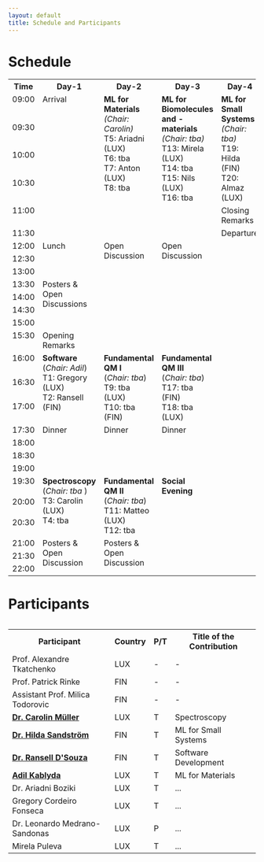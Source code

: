 ```yaml
---
layout: default
title: Schedule and Participants
---
```


# Schedule

<table>
<tr VALIGN=TOP>
  <th> Time </th>
  <th> Day-1 </th>
  <th> Day-2 </th>
  <th> Day-3 </th>
  <th> Day-4 </th>
</tr>
<tr VALIGN=TOP >
  <td width=100> 09:00 </td>
  <td rowspan="6" width=300> Arrival </td>
  <td rowspan="6" width=300 class="colored-cell"> <b>ML for Materials</b> <br> <i>(Chair: Carolin)</i> <br> T5: Ariadni (LUX) <br> T6: tba <br> T7: Anton (LUX) <br> T8: tba </td>
  <td rowspan="6" width=300> <b>ML for Biomolecules and -materials</b> <br> <i>(Chair: tba)</i> <br> T13: Mirela (LUX) <br> T14: tba <br> T15: Nils (LUX) <br> T16: tba </td>
  <td rowspan="4" width=300> <b>ML for Small Systems</b> <br> <i>(Chair: tba)</i> <br> T19: Hilda (FIN) <br> T20: Almaz (LUX) </td>
</tr>
<tr VALIGN=TOP>
  <td> 09:30 </td>
</tr>
<tr VALIGN=TOP>
  <td> 10:00 </td>
</tr>
  
<tr VALIGN=TOP>
  <td> 10:30 </td>
</tr>
  
<tr VALIGN=TOP>
  <td> 11:00 </td>
  <td rowspan="1"> Closing Remarks </td>
</tr>
<tr VALIGN=TOP>
  <td> 11:30 </td>
  <td rowspan="3"> Departure </td>
</tr>
<tr VALIGN=TOP>
  <td> 12:00 </td>
  <td rowspan="3"> Lunch </td>
  <td rowspan="8"> Open Discussion </td>
  <td rowspan="8"> Open Discussion </td>
</tr>
  
<tr VALIGN=TOP>
  <td> 12:30 </td>
</tr>
  
<tr VALIGN=TOP>
  <td> 13:00 </td>
</tr>
  
<tr VALIGN=TOP>
  <td> 13:30 </td>
  <td rowspan="4"> Posters & Open Discussions </td>
</tr>
  
<tr VALIGN=TOP>
  <td> 14:00 </td>
</tr>
  
<tr VALIGN=TOP>
  <td> 14:30 </td>
</tr>
  
<tr VALIGN=TOP>
  <td> 15:00 </td>
</tr>
  
<tr VALIGN=TOP>
  <td> 15:30 </td>
  <td rowspan="1"> Opening Remarks </td>
</tr>
  
<tr VALIGN=TOP>
  <td> 16:00 </td>
  <td rowspan="3"> <b> Software </b> <br> (<i>Chair: Adil</i>) <br> T1: Gregory (LUX) <br> T2: Ransell (FIN) </td>
  <td rowspan="3"> <b> Fundamental QM I </b> <br> (<i>Chair: tba</i>) <br> T9: tba (LUX) <br> T10: tba (FIN) </td>
  <td rowspan="3"> <b> Fundamental QM III </b> <br> (<i>Chair: tba</i>) <br> T17: tba (FIN) <br> T18: tba (LUX) </td>
</tr>
  
<tr VALIGN=TOP>
  <td> 16:30 </td>
</tr>
  
<tr VALIGN=TOP>
  <td> 17:00 </td>
</tr>
  
<tr VALIGN=TOP>
  <td> 17:30 </td>
  <td rowspan="4"> Dinner </td>
  <td rowspan="4"> Dinner </td>
  <td rowspan="4"> Dinner </td>
</tr>
  
<tr VALIGN=TOP>
  <td> 18:00 </td>
</tr>
  
<tr VALIGN=TOP>
  <td> 18:30 </td>
</tr>
  
<tr VALIGN=TOP>
  <td> 19:00 </td>
</tr>
  
<tr VALIGN=TOP>
  <td> 19:30 </td>
  <td rowspan="3"> <b> Spectroscopy </b> <br> (<i>Chair: tba </i>) <br> T3: Carolin (LUX) <br> T4: tba </td>
  <td rowspan="3"> <b> Fundamental QM II </b> <br> (<i>Chair: tba</i>) <br> T11: Matteo (LUX) <br> T12: tba </td>
  <td rowspan="6"> <b> Social Evening </b> </td>
</tr>
  
<tr VALIGN=TOP>
  <td> 20:00 </td>
</tr>
  
<tr VALIGN=TOP>
  <td> 20:30 </td>
</tr>
  
<tr VALIGN=TOP>
  <td> 21:00 </td>  
  <td rowspan="3"> Posters & Open Discussion </td>
  <td rowspan="3"> Posters & Open Discussion </td>
</tr>
  
<tr VALIGN=TOP>
  <td> 21:30 </td>
</tr>
  
<tr VALIGN=TOP>
  <td> 22:00 </td>
</tr>
<table>


# Participants

<table>
<tr>
  <th> Participant </th>
  <th> Country </th>
  <th> P/T </th>
  <th> Title of the Contribution </th>
</tr>
<tr>
  <td> Prof. Alexandre Tkatchenko </td>
  <td> LUX </td>
  <td> - </td>
  <td> - </td>
</tr>
<tr>
  <td> Prof. Patrick Rinke </td>
  <td> FIN </td>
  <td> - </td>
  <td> - </td>
</tr>
<tr>
  <td> Assistant Prof. Milica Todorovic </td>
  <td> FIN </td>
  <td> - </td>
  <td> - </td>
</tr>
<tr>
  <td> <b><a href='https://estml.github.io/contact/'>Dr. Carolin Müller</a></b> </td>
  <td> LUX </td>
  <td> T </td>
  <td> Spectroscopy </td>
</tr>
<tr>
  <td> <b><a href='https://estml.github.io/contact/'>Dr. Hilda Sandström</a></b> </td>
  <td> FIN </td>
  <td> T </td>
  <td> ML for Small Systems </td>
</tr>
<tr>
  <td> <b><a href='https://estml.github.io/contact/'>Dr. Ransell D'Souza</a></b> </td>
  <td> FIN </td>
  <td> T </td>
  <td> Software Development </td>
</tr>
<tr>
  <td> <b><a href='https://estml.github.io/contact/'>Adil Kablyda</a></b> </td>
  <td> LUX </td>
  <td> T </td>
  <td> ML for Materials </td>
</tr>
<tr>
  <td> Dr. Ariadni Boziki </td>
  <td> LUX </td>
  <td> T </td>
  <td> ... </td>
</tr>
<tr>
  <td> Gregory Cordeiro Fonseca </td>
  <td> LUX </td>
  <td> T </td>
  <td> ... </td>
</tr>
<tr>
  <td> Dr. Leonardo Medrano-Sandonas </td>
  <td> LUX </td>
  <td> P </td>
  <td> ... </td>
</tr>
<tr>
  <td> Mirela Puleva </td>
  <td> LUX </td>
  <td> T </td>
  <td> ... </td>
</tr>
</table>
